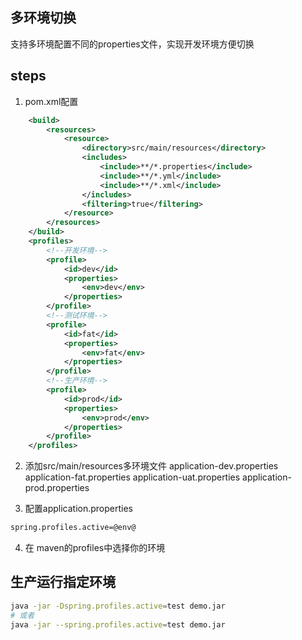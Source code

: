 ## 多环境切换
支持多环境配置不同的properties文件，实现开发环境方便切换

## steps
1. pom.xml配置
```xml
    <build>
        <resources>
            <resource>
                <directory>src/main/resources</directory>
                <includes>
                    <include>**/*.properties</include>
                    <include>**/*.yml</include>
                    <include>**/*.xml</include>
                </includes>
                <filtering>true</filtering>
            </resource>
        </resources>
    </build>
    <profiles>
        <!--开发环境-->
        <profile>
            <id>dev</id>
            <properties>
                <env>dev</env>
            </properties>
        </profile>
        <!--测试环境-->
        <profile>
            <id>fat</id>
            <properties>
                <env>fat</env>
            </properties>
        </profile>
        <!--生产环境-->
        <profile>
            <id>prod</id>
            <properties>
                <env>prod</env>
            </properties>
        </profile>
    </profiles>
```

2. 添加src/main/resources多环境文件
application-dev.properties
application-fat.properties
application-uat.properties
application-prod.properties

3. 配置application.properties
```xml
spring.profiles.active=@env@
```

4. 在 maven的profiles中选择你的环境


## 生产运行指定环境
```bash
java -jar -Dspring.profiles.active=test demo.jar
# 或者
java -jar --spring.profiles.active=test demo.jar
```